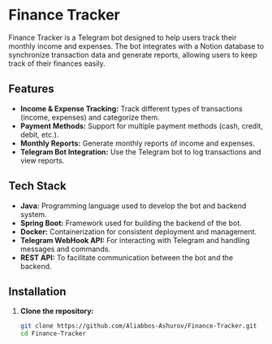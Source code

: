 # Finance Tracker

Finance Tracker is a Telegram bot designed to help users track their monthly income and expenses. The bot integrates
with a Notion database to synchronize transaction data and generate reports, allowing users to keep track of their
finances easily.

## Features

- **Income & Expense Tracking:** Track different types of transactions (income, expenses) and categorize them.
- **Payment Methods:** Support for multiple payment methods (cash, credit, debit, etc.).
- **Monthly Reports:** Generate monthly reports of income and expenses.
- **Telegram Bot Integration:** Use the Telegram bot to log transactions and view reports.

## Tech Stack

- **Java:** Programming language used to develop the bot and backend system.
- **Spring Boot:** Framework used for building the backend of the bot.
- **Docker:** Containerization for consistent deployment and management.
- **Telegram WebHook API:** For interacting with Telegram and handling messages and commands.
- **REST API:** To facilitate communication between the bot and the backend.

## Installation

1. **Clone the repository:**

   ```bash
   git clone https://github.com/Aliabbos-Ashurov/Finance-Tracker.git
   cd Finance-Tracker
